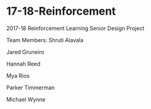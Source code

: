 # 17-18-Reinforcement
2017-18 Reinforcement Learning Senior Design Project

Team Members:
Shruti Alavala 

Jared Gruneiro

Hannah Reed

Mya Rios

Parker Timmerman

Michael Wynne
